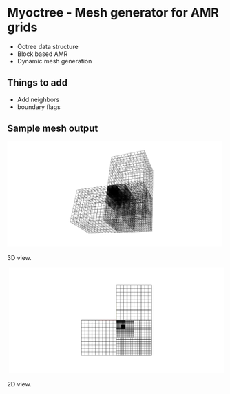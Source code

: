 # Myoctree - Mesh generator for AMR grids


 * Octree data structure 
 * Block based AMR
 * Dynamic mesh generation


## Things to add

 * Add neighbors
 * boundary flags

## Sample mesh output
<p align="left">
  <img src="images/3d.png" width="500"/>
  <figcaption>3D view.</figcaption>
</p>
<p align="right">
  <img src="images/2d.png" width="500"/>
  <figcaption>2D view.</figcaption>
</p>

